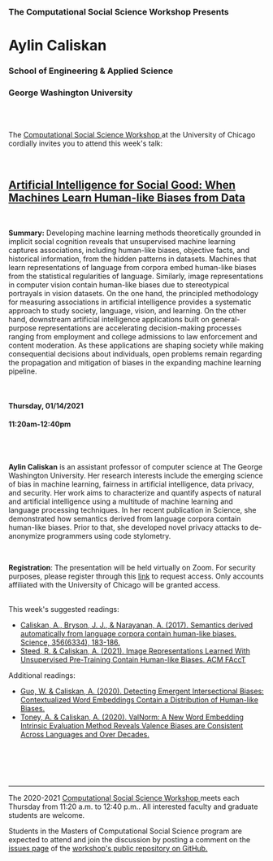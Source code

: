 
<br>

<h3 class=pfblock-header> The Computational Social Science Workshop Presents </h3>

<h1 class=pfblock-header3> Aylin Caliskan</h1>
<h3 class=pfblock-header3> School of Engineering & Applied Science </h3>
<h3 class=pfblock-header3> George Washington University </h3>

<br><br>



<p class=pfblock-header3>The <a href="https://macss.uchicago.edu/content/computation-workshop"> Computational Social Science Workshop </a> at the University of Chicago cordially invites you to attend this week's talk:</p>



<br>

<div class=pfblock-header3>
<h2 class=pfblock-header>
  <a href=https://github.com/uchicago-computation-workshop/Winter2021/tree/master/01-14_Caliskan> Artificial Intelligence for Social Good: When Machines Learn Human-like Biases from Data </a>
</h2>

<br>
</div>



<p class=footertext2>

**Summary:** Developing machine learning methods theoretically grounded in implicit social cognition reveals that unsupervised machine learning captures associations, including human-like biases, objective facts, and historical information, from the hidden patterns in datasets. Machines that learn representations of language from corpora embed human-like biases from the statistical regularities of language. Similarly, image representations in computer vision contain human-like biases due to stereotypical portrayals in vision datasets. On the one hand, the principled methodology for measuring associations in artificial intelligence provides a systematic approach to study society, language, vision, and learning. On the other hand, downstream artificial intelligence applications built on general-purpose representations are accelerating decision-making processes ranging from employment and college admissions to law enforcement and content moderation. As these applications are shaping society while making consequential decisions about individuals, open problems remain regarding the propagation and mitigation of biases in the expanding machine learning pipeline.


</p>

<br>

<h4 class=pfblock-header3> Thursday, 01/14/2021 </h4>
<h4 class=pfblock-header3> 11:20am-12:40pm </h4>

<br><br>

<p class=footertext2>

**Aylin Caliskan** is an assistant professor of computer science at The George Washington University. Her research interests include the emerging science of bias in machine learning, fairness in artificial intelligence, data privacy, and security. Her work aims to characterize and quantify aspects of natural and artificial intelligence using a multitude of machine learning and language processing techniques. In her recent publication in Science, she demonstrated how semantics derived from language corpora contain human-like biases. Prior to that, she developed novel privacy attacks to de-anonymize programmers using code stylometry. 
</p>

<br>


**Registration**: The presentation will be held virtually on Zoom. For security purposes, please register through this [link](https://uchicago.zoom.us/meeting/register/tJAlc-qhqDssG9cLUWqkzvRMqp-68pSgLnfb) to request access. Only accounts affiliated with the University of Chicago will be granted access.


<br>
This week's suggested readings:

- [Caliskan, A., Bryson, J. J., & Narayanan, A. (2017). Semantics derived automatically from language corpora contain human-like biases. Science, 356(6334), 183-186.](https://github.com/uchicago-computation-workshop/Winter2021/blob/master/01-14_Caliskan/Caliskan,Bryson&Narayanan(2017).pdf)
- [Steed, R. & Caliskan, A. (2021). Image Representations Learned With Unsupervised Pre-Training Contain Human-like Biases. ACM FAccT](https://github.com/uchicago-computation-workshop/Winter2021/blob/master/01-14_Caliskan/Steed&Caliskan(2021).pdf)

Additional readings:

- [Guo, W. & Caliskan, A. (2020). Detecting Emergent Intersectional Biases: Contextualized Word Embeddings Contain a Distribution of Human-like Biases.](https://github.com/uchicago-computation-workshop/Winter2021/blob/master/01-14_Caliskan/Guo&Caliskan(2020).pdf)
- [Toney, A. & Caliskan, A. (2020). ValNorm: A New Word Embedding Intrinsic Evaluation Method Reveals Valence Biases are Consistent Across Languages and Over Decades.](https://github.com/uchicago-computation-workshop/Winter2021/blob/master/01-14_Caliskan/Toney&Caliskan(2020).pdf)

<br>

<br><br>

---

<p class=footertext> The 2020-2021 <a href="https://macss.uchicago.edu/content/computation-workshop"> Computational Social Science Workshop </a> meets each Thursday from 11:20 a.m. to 12:40 p.m.. All interested faculty and graduate students are welcome.</p>



<p class=footertext>Students in the Masters of Computational Social Science program are expected to attend and join the discussion by posting a comment on the <a href=https://github.com/uchicago-computation-workshop/Winter2021/issues/1>issues page</a> of the <a href=https://github.com/uchicago-computation-workshop/Winter2021/tree/master/01-14_Caliskan>workshop's public repository on GitHub.</a></p>

